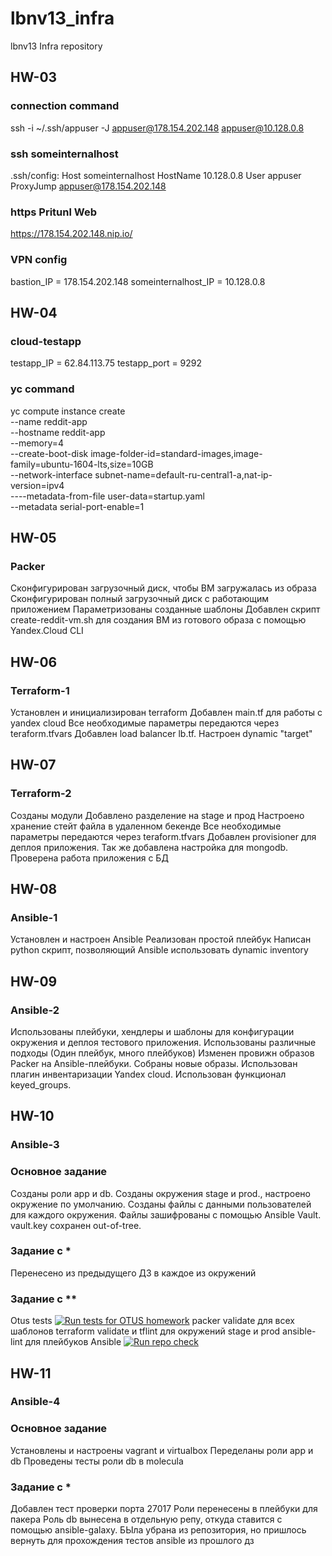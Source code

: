 # lbnv13_infra
lbnv13 Infra repository

## HW-03
### connection command
ssh -i ~/.ssh/appuser -J appuser@178.154.202.148 appuser@10.128.0.8

### ssh someinternalhost
.ssh/config:
    Host someinternalhost
        HostName 10.128.0.8
        User appuser
        ProxyJump appuser@178.154.202.148

### https Pritunl Web
https://178.154.202.148.nip.io/

### VPN config
bastion_IP = 178.154.202.148
someinternalhost_IP = 10.128.0.8

## HW-04
### cloud-testapp
testapp_IP = 62.84.113.75
testapp_port = 9292

### yc command
yc compute instance create \
  --name reddit-app \
  --hostname reddit-app \
  --memory=4 \
  --create-boot-disk image-folder-id=standard-images,image-family=ubuntu-1604-lts,size=10GB \
  --network-interface subnet-name=default-ru-central1-a,nat-ip-version=ipv4 \
  ----metadata-from-file user-data=startup.yaml \
  --metadata serial-port-enable=1

## HW-05
### Packer
Сконфигурирован загрузочный диск, чтобы ВМ загружалась из образа
Сконфигурирован полный загрузочный диск с работающим приложением
Параметризованы созданные шаблоны
Добавлен скрипт create-reddit-vm.sh для создания ВМ из готового образа с помощью Yandex.Cloud CLI

## HW-06
### Terraform-1
Установлен и инициализирован terraform
Добавлен main.tf для работы с yandex cloud
Все необходимые параметры передаются через teraform.tfvars
Добавлен load balancer lb.tf. Настроен dynamic "target"

## HW-07
### Terraform-2
Созданы модули
Добавлено разделение на stage и прод
Настроено хранение стейт файла в удаленном бекенде
Все необходимые параметры передаются через teraform.tfvars
Добавлен provisioner для деплоя приложения. Так же добавлена настройка для mongodb. Проверена работа приложения с БД

## HW-08
### Ansible-1
Установлен и настроен Ansible
Реализован простой плейбук
Написан python скрипт, позволяющий Ansible использовать dynamic inventory

## HW-09
### Ansible-2
Иcпользованы плейбуки, хендлеры и шаблоны для
конфигурации окружения и деплоя тестового приложения.
Использованы различные подходы (Один плейбук, много плейбуков)
Изменен провижн образов Packer на Ansible-плейбуки. Собраны новые образы.
Использован плагин инвентаризации Yandex cloud.
Использован функционал keyed_groups.

## HW-10
### Ansible-3
### Основное задание
Созданы роли app и db.
Созданы окружения stage и prod., настроено окружение по умолчанию.
Созданы файлы с данными пользователей для каждого окружения.
Файлы зашифрованы с помощью Ansible Vault. vault.key сохранен out-of-tree.
### Задание с *
Перенесено из предыдущего ДЗ в каждое из окружений
### Задание с **
Otus tests [![Run tests for OTUS homework](https://github.com/Otus-DevOps-22-08/lbnv13_infra/actions/workflows/run-tests.yml/badge.svg?branch=ansible-3)](https://github.com/Otus-DevOps-22-08/lbnv13_infra/actions/workflows/run-tests.yml)
packer validate для всех шаблонов
terraform validate и tflint для окружений stage и prod
ansible-lint для плейбуков Ansible
[![Run repo check](https://github.com/Otus-DevOps-22-08/lbnv13_infra/actions/workflows/check-repo.yml/badge.svg)](https://github.com/Otus-DevOps-22-08/lbnv13_infra/actions/workflows/check-repo.yml)

## HW-11
### Ansible-4
### Основное задание
Установлены и настроены vagrant и virtualbox
Переделаны роли app и db
Проведены тесты роли db в molecula
### Задание с *
Добавлен тест проверки порта 27017
Роли перенесены в плейбуки для пакера
Роль db вынесена в отдельную репу, откуда ставится с помощью ansible-galaxy. БЫла убрана из репозитория, но пришлось вернуть для прохождения тестов ansible из прошлого дз
